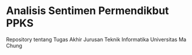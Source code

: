 # Analisis Sentimen Permendikbut PPKS
Repository tentang Tugas Akhir Jurusan Teknik Informatika Universitas Ma Chung

